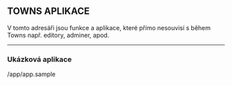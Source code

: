 ## TOWNS APLIKACE

 V tomto adresáři jsou funkce a aplikace, které přímo nesouvisí s během Towns např. editory, adminer, apod.

* * *
### Ukázková aplikace

/app/app.sample


